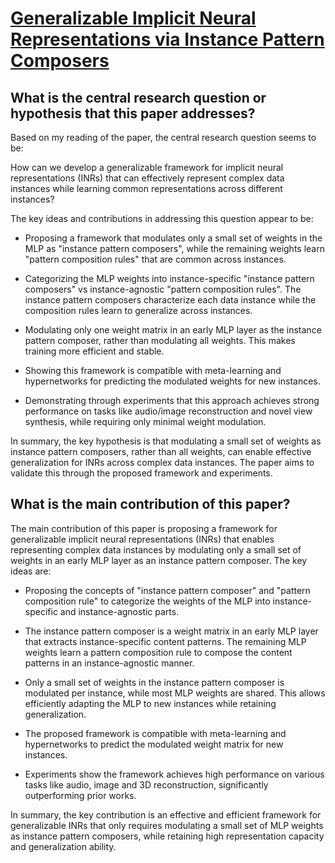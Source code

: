 # [Generalizable Implicit Neural Representations via Instance Pattern   Composers](https://arxiv.org/abs/2211.13223)

## What is the central research question or hypothesis that this paper addresses?

 Based on my reading of the paper, the central research question seems to be:

How can we develop a generalizable framework for implicit neural representations (INRs) that can effectively represent complex data instances while learning common representations across different instances?

The key ideas and contributions in addressing this question appear to be:

- Proposing a framework that modulates only a small set of weights in the MLP as "instance pattern composers", while the remaining weights learn "pattern composition rules" that are common across instances. 

- Categorizing the MLP weights into instance-specific "instance pattern composers" vs instance-agnostic "pattern composition rules". The instance pattern composers characterize each data instance while the composition rules learn to generalize across instances.

- Modulating only one weight matrix in an early MLP layer as the instance pattern composer, rather than modulating all weights. This makes training more efficient and stable.

- Showing this framework is compatible with meta-learning and hypernetworks for predicting the modulated weights for new instances.

- Demonstrating through experiments that this approach achieves strong performance on tasks like audio/image reconstruction and novel view synthesis, while requiring only minimal weight modulation.

In summary, the key hypothesis is that modulating a small set of weights as instance pattern composers, rather than all weights, can enable effective generalization for INRs across complex data instances. The paper aims to validate this through the proposed framework and experiments.


## What is the main contribution of this paper?

 The main contribution of this paper is proposing a framework for generalizable implicit neural representations (INRs) that enables representing complex data instances by modulating only a small set of weights in an early MLP layer as an instance pattern composer. The key ideas are:

- Proposing the concepts of "instance pattern composer" and "pattern composition rule" to categorize the weights of the MLP into instance-specific and instance-agnostic parts. 

- The instance pattern composer is a weight matrix in an early MLP layer that extracts instance-specific content patterns. The remaining MLP weights learn a pattern composition rule to compose the content patterns in an instance-agnostic manner.

- Only a small set of weights in the instance pattern composer is modulated per instance, while most MLP weights are shared. This allows efficiently adapting the MLP to new instances while retaining generalization.

- The proposed framework is compatible with meta-learning and hypernetworks to predict the modulated weight matrix for new instances. 

- Experiments show the framework achieves high performance on various tasks like audio, image and 3D reconstruction, significantly outperforming prior works.

In summary, the key contribution is an effective and efficient framework for generalizable INRs that only requires modulating a small set of MLP weights as instance pattern composers, while retaining high representation capacity and generalization ability.

